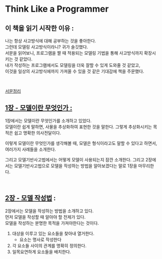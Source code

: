 # Think Like a Programmer

## 이 책을 읽기 시작한 이유 :

나는 항상 사고방식에 대해 공부하는 것을 좋아한다.  
그런데 모델링 사고방식이라니? 귀가 솔깃했다.  
서문을 읽어보니, 프로그램을 짤 때 적용되는 모델링 기법을 통해 사고방식까지 확장시키는 것 같았다.  
내가 작성하는 프로그램에서도 모델링을 더욱 잘할 수 있게 도와줄 것 같았고,  
이것을 일상의 사고방식에까지 가져올 수 있을 것 같은 기대감에 책을 주문했다.

<br>

[서문정리](https://github.com/noy3928/TIL/blob/main/Books/ThinkLikeAProgrammer/intro.md)

## [1장 - 모델이란 무엇인가 :](https://github.com/noy3928/TIL/blob/main/Books/ThinkLikeAProgrammer/1.%EB%AA%A8%EB%8D%B8%EC%9D%B4%EB%9E%80%EB%AC%B4%EC%97%87%EC%9D%B8%EA%B0%80.md)

1장에서는 모델이란 무엇인가를 소개하고 있었다.  
모델이란 쉽게 말하면, 사물을 추상화하여 표현한 것을 말한다.
그렇게 추상화시키는 목적은 쉽고 명확한 의사전달이다.

이렇게 모델이란 무엇인가를 생각해볼 때, 모델은 형식이라고도 말할 수 있다고 하면서,
여러가지 사례들을 소개한다.

그리고 모델기반사고법에서는 어떻게 모델이 사용되는지 잠깐 소개한다.
그리고 2장에서는 모델기반사고법으로 모델을 작성하는 방법을 알아보겠다는 말로 1장을 마무리한다.

<br>

## [2장 - 모델 작성법](<(https://github.com/noy3928/TIL/blob/main/Books/ThinkLikeAProgrammer/2.%EB%AA%A8%EB%8D%B8%EC%9E%91%EC%84%B1%EB%B2%95.md)>) :

2장에서는 모델을 작성하는 방법을 소개하고 있다.  
먼저 모델을 작성할 때 알아야 할 전제가 있다.  
모델을 작성하는 분명한 목적을 가져야한다는 것이다.

1. 대상을 이루고 있는 요소들을 찾아내 열거한다.
   - 요소는 명사로 작성한다
2. 각 요소들 사이의 관계를 명확히 정의한다.
3. 일목요연하게 요소들을 배치한다.

